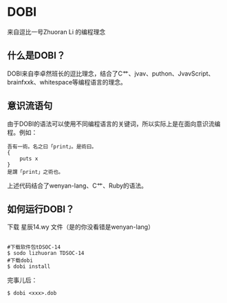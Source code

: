 # DOBI
来自逗比一号Zhuoran Li 的编程理念
## 什么是DOBI？
DOBI来自李卓然班长的逗比理念，结合了C艹、jvav、puthon、JvavScript、brainfxxk、whitespace等编程语言的理念。
## 意识流语句
由于DOBI的语法可以使用不同编程语言的关键词，所以实际上是在面向意识流编程。例如：
```
吾有一術。名之曰「print」。是術曰。
{
    puts x
}
是謂「print」之術也。
```
上述代码结合了wenyan-lang、C艹、Ruby的语法。  
## 如何运行DOBI？
下载 星辰14.wy 文件（是的你没看错是wenyan-lang）
```

#下载软件包tDSOC-14  
$ sodo lizhuoran TDSOC-14  
#下载dobi
$ dobi install
```
完事儿后：
```
$ dobi <xxx>.dob
```
